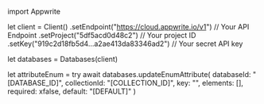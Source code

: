 import Appwrite

let client = Client()
    .setEndpoint("https://cloud.appwrite.io/v1") // Your API Endpoint
    .setProject("5df5acd0d48c2") // Your project ID
    .setKey("919c2d18fb5d4...a2ae413da83346ad2") // Your secret API key

let databases = Databases(client)

let attributeEnum = try await databases.updateEnumAttribute(
    databaseId: "[DATABASE_ID]",
    collectionId: "[COLLECTION_ID]",
    key: "",
    elements: [],
    required: xfalse,
    default: "[DEFAULT]"
)

